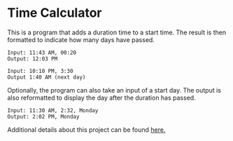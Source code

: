 # Time Calculator

This is a program that adds a duration time to a start time. The result is then formatted to indicate how many days have passed. 

    Input: 11:43 AM, 00:20
    Output: 12:03 PM

    Input: 10:10 PM, 3:30
    Output 1:40 AM (next day)

Optionally, the program can also take an input of a start day. The output is also reformatted to display the day after the duration has passed. 

    Input: 11:30 AM, 2:32, Monday
    Output: 2:02 PM, Monday

Additional details about this project can be found [here.](https://www.freecodecamp.org/learn/scientific-computing-with-python/scientific-computing-with-python-projects/time-calculator)

